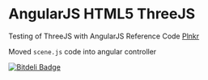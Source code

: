 # AngularJS HTML5 ThreeJS 

Testing of ThreeJS with AngularJS
Reference Code [Plnkr](http://plnkr.co/edit/rBp1NMGTm6ypv58suD6n?p=preview)

Moved `scene.js` code into angular controller



[![Bitdeli Badge](https://d2weczhvl823v0.cloudfront.net/frozonfreak/html_angular_threejs/trend.png)](https://bitdeli.com/free "Bitdeli Badge")

